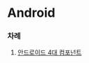 
# Android

### 차례

1. [안드로이드 4대 컴포넌트](https://github.com/njh0317/Tech-interview/blob/main/Android/%EC%95%88%EB%93%9C%EB%A1%9C%EC%9D%B4%EB%93%9C%204%EB%8C%80%20%EC%BB%B4%ED%8F%AC%EB%84%8C%ED%8A%B8.md)
